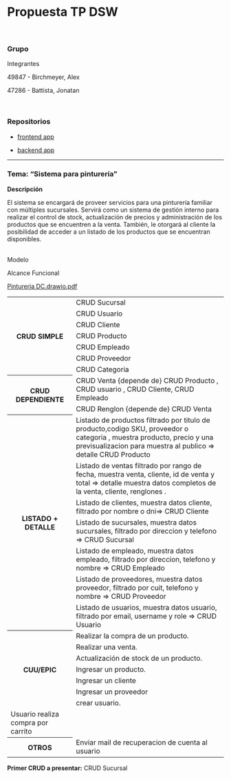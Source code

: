<h1><strong>Propuesta TP DSW </strong></h1>


<br>

<h3>Grupo</h3>

Integrantes

49847 - Birchmeyer, Alex

47286 - Battista, Jonatan

<br>



<h3>Repositorios</h3>


* [frontend app](https://github.com/AlexBirch123/Rio-Color-Pintureria---Frontend-/tree/master)


* [backend app](https://github.com/jonibattista/Pintureria-Back-main/tree/master)


<hr>

<h3>Tema:  “Sistema para pinturería” </h3>

<strong>Descripción </strong>

El sistema se encargará de proveer servicios para una pinturería familiar con múltiples sucursales. Servirá como un sistema de gestión interno para realizar el control de stock, actualización de precios y administración de los productos que se encuentren a la venta. También, le otorgará al cliente la posibilidad de acceder a un listado de los productos que se encuentran disponibles.


<br>
<bold>
 Modelo


Alcance Funcional
</bold>



[Pintureria DC.drawio.pdf](https://github.com/AlexBirch123/TP_Pintureria/blob/main/Pintureria%20DC.drawio.pdf)







<table>
    <tbody>
        <tr>
            <th rowspan="7">CRUD SIMPLE</th>
            <td>CRUD Sucursal</td>
        </tr>
        <tr>
            <td>CRUD Usuario</td>
        </tr>
        <tr>
            <td>CRUD Cliente</td>
        </tr>
        <tr>
            <td>CRUD Producto</td>
        </tr>
         <tr>
            <td>CRUD Empleado</td>
        </tr>
         <tr>
            <td>CRUD Proveedor</td>
        </tr>
     <tr>
            <td>CRUD Categoria</td>
        </tr>
        <tr>
            <th rowspan="2">CRUD DEPENDIENTE</th>
            <td>CRUD Venta {depende de} CRUD Producto , CRUD usuario , CRUD Cliente, CRUD Empleado</td>
        </tr>
        <tr>
            <td>CRUD Renglon {depende de} CRUD Venta</td>
        </tr>
        <tr>
        <tr>
            <th rowspan="7">LISTADO + DETALLE</th>
            <td>Listado de productos filtrado por titulo de producto,codigo SKU, proveedor o categoria , muestra producto, precio y una previsualizacion para muestra al publico => detalle CRUD Producto</td>
        </tr>
        <tr>
            <td>Listado de ventas filtrado por rango de fecha, muestra venta, cliente, id de venta y total => detalle muestra datos completos de la venta, cliente, renglones .</td>
        </tr>
        <tr>
            <td>Listado de clientes, muestra datos cliente, filtrado por nombre o dni=> CRUD Cliente</td>
        </tr>
      <tr>
            <td>Listado de sucursales, muestra datos sucursales, filtrado por direccion y telefono => CRUD Sucursal</td>
        </tr>
     <tr>
            <td>Listado de empleado, muestra datos empleado, filtrado por direccion, telefono y nombre => CRUD Empleado</td>
        </tr>
     <tr>
            <td>Listado de proveedores, muestra datos proveedor, filtrado por cuit, telefono y nombre => CRUD Proveedor</td>
        </tr>
     <tr>
            <td>Listado de usuarios, muestra datos usuario, filtrado por email, username y role => CRUD Usuario</td>
        </tr>
        <tr>
            <th rowspan="7">CUU/EPIC</th>
            <td>Realizar la compra de un producto.</td>
        </tr>
        <tr>
            <td>Realizar una venta.</td>
        </tr>
        <tr>
            <td>Actualización de stock de un producto.</td>
        </tr>
       <tr>
            <td>Ingresar un producto.</td>
        </tr>
      <tr>
            <td>Ingresar un cliente</td>
        </tr>
      <tr>
            <td>Ingresar un proveedor</td>
        </tr>
      <tr>
            <td>crear usuario.</td>
        </tr>
     <tr>
            <td>Usuario realiza compra por carrito</td>
        </tr>
        <tr>
            <th>OTROS</th>
            <td>Enviar mail de recuperacion de cuenta al usuario</td>
        </tr>
    </tbody>
</table>

 
<strong>Primer CRUD a presentar:</strong>
CRUD Sucursal
